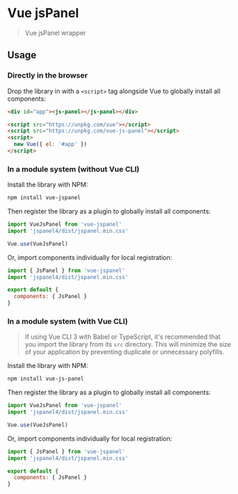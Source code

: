 # Vue jsPanel

> Vue jsPanel wrapper

## Usage

### Directly in the browser

Drop the library in with a `<script>` tag alongside Vue to globally install all components:

```html
<div id="app"><js-panel></js-panel></div>

<script src="https://unpkg.com/vue"></script>
<script src="https://unpkg.com/vue-js-panel"></script>
<script>
  new Vue({ el: '#app' })
</script>
```

### In a module system (without Vue CLI)

Install the library with NPM:

```bash
npm install vue-jspanel
```

Then register the library as a plugin to globally install all components:

```js
import VueJsPanel from 'vue-jspanel'
import 'jspanel4/dist/jspanel.min.css'

Vue.use(VueJsPanel)
```

Or, import components individually for local registration:

```js
import { JsPanel } from 'vue-jspanel'
import 'jspanel4/dist/jspanel.min.css'

export default {
  components: { JsPanel }
}
```

### In a module system (with Vue CLI)

> If using Vue CLI 3 with Babel or TypeScript, it's recommended that you import the library from its `src` directory. This will minimize the size of your application by preventing duplicate or unnecessary polyfills.

Install the library with NPM:

```bash
npm install vue-js-panel
```

Then register the library as a plugin to globally install all components:

```js
import VueJsPanel from 'vue-jspanel'
import 'jspanel4/dist/jspanel.min.css'

Vue.use(VueJsPanel)
```

Or, import components individually for local registration:

```js
import { JsPanel } from 'vue-jspanel'
import 'jspanel4/dist/jspanel.min.css'

export default {
  components: { JsPanel }
}
```
